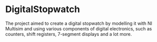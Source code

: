 # DigitalStopwatch

The project aimed to create a digital stopwatch by modelling it with NI Multisim and using various components of digital electronics, such as counters, shift registers, 7-segment displays and a lot more.
